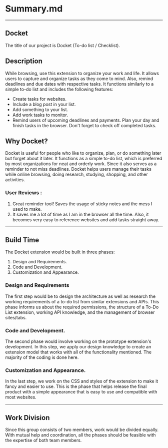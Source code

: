 # Summary.md

----------------------

## Docket
The title of our project is Docket (To-do list / Checklist).

## Description 
While browsing, use this extension to organize your work and life. It allows users to capture and organize tasks as they come to mind. Also, remind deadlines and due dates with respective tasks. It functions similarly to a simple to-do list and includes the following features:
- Create tasks for websites.
- Include a blog post in your list.
- Add something to your list.
- Add work tasks to monitor.
- Remind users of upcoming deadlines and payments.
Plan your day and finish tasks in the browser. Don't forget to check off completed tasks.

## Why Docket?
Docket is useful for people who like to organize, plan, or do something later but forget about it later. It functions as a simple to-do list, which is preferred by most organizations for neat and orderly work. Since it also serves as a reminder to not miss deadlines. Docket helps users manage their tasks while online browsing, doing research, studying, shopping, and other activities.

### User Reviews :
1.  Great reminder tool! Saves the usage of sticky notes and the mess I used to make.
2.  It saves me a lot of time as I am in the browser all the time. Also, it becomes very easy to reference websites and add tasks straight away.

---------------------

## Build Time
The Docket extension would be built in three phases:
1. Design and Requirements.
2. Code and Development.
3. Customization and Appearance.

### Design and Requirements
The first step would be to design the architecture as well as research the working requirements of a to-do list from similar extensions and APIs. This phase informs us about the required permissions, the structure of a To-Do List extension, working API knowledge, and the management of browser sites/tabs.

### Code and Development.
The second phase would involve working on the prototype extension's development. In this step, we apply our design knowledge to create an extension model that works with all of the functionality mentioned. The majority of the coding is done here.

### Customization and Appearance.
In the last step, we work on the CSS and styles of the extension to make it fancy and easier to use. This is the phase that helps release the final product with a simple appearance that is easy to use and compatible with most websites.

---------------------
## Work Division
Since this group consists of two members, work would be divided equally. With mutual help and coordination, all the phases should be feasible with the expertise of both team members.
